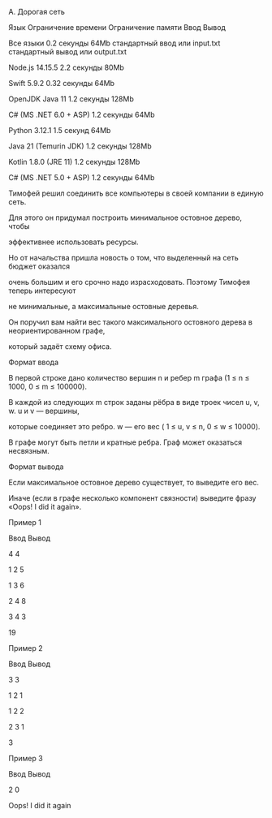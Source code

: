 
A. Дорогая сеть

Язык	Ограничение времени	Ограничение памяти	Ввод	Вывод

Все языки	0.2 секунды	64Mb	стандартный ввод или input.txt	стандартный вывод или output.txt

Node.js 14.15.5	2.2 секунды	80Mb

Swift 5.9.2	0.32 секунды	64Mb

OpenJDK Java 11	1.2 секунды	128Mb

C# (MS .NET 6.0 + ASP)	1.2 секунды	64Mb

Python 3.12.1	1.5 секунд	64Mb

Java 21 (Temurin JDK)	1.2 секунды	128Mb

Kotlin 1.8.0 (JRE 11)	1.2 секунды	128Mb

C# (MS .NET 5.0 + ASP)	1.2 секунды	64Mb

Тимофей решил соединить все компьютеры в своей компании в единую сеть.

Для этого он придумал построить минимальное остовное дерево, чтобы 

эффективнее использовать ресурсы.


Но от начальства пришла новость о том, что выделенный на сеть бюджет оказался 

очень большим и его срочно надо израсходовать. Поэтому Тимофея теперь интересуют

не минимальные, а максимальные остовные деревья.

Он поручил вам найти вес такого максимального остовного дерева в неориентированном графе,

который задаёт схему офиса.

Формат ввода

В первой строке дано количество вершин n и ребер m графа (1 ≤ n ≤ 1000, 0 ≤ m ≤ 100000).

В каждой из следующих m строк заданы рёбра в виде троек чисел u, v, w. u и v — вершины, 

которые соединяет это ребро. w — его вес ( 1 ≤ u, v ≤ n, 0 ≤ w ≤ 10000).

В графе могут быть петли и кратные ребра. Граф может оказаться несвязным.

Формат вывода

Если максимальное остовное дерево существует, то выведите его вес. 

Иначе (если в графе несколько компонент связности) выведите фразу «Oops! I did it again».

Пример 1

Ввод	Вывод

4 4

1 2 5

1 3 6

2 4 8

3 4 3

19

Пример 2

Ввод	Вывод

3 3

1 2 1

1 2 2

2 3 1

3

Пример 3

Ввод	Вывод

2 0

Oops! I did it again
